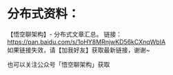 # 分布式资料：

【悟空聊架构】- 分布式文章汇总。
链接：https://pan.baidu.com/s/1oHY8MRnjwKD56kCXnqWbIA  
如果链接失效，请【加我好友】获取最新链接，谢谢~  
 
也可以关注公众号「悟空聊架构」获取

